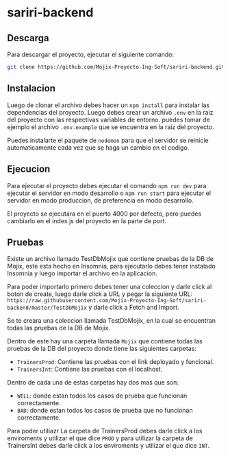 # sariri-backend

## Descarga

Para descargar el proyecto, ejecutar el siguiente comando:

```bash
git clone https://github.com/Mojix-Proyecto-Ing-Soft/sariri-backend.git
```

## Instalacion

Luego de clonar el archivo debes hacer un `npm install` para instalar las dependencias del proyecto. Luego debes crear un archivo `.env` en la raiz del proyecto con las respectivas variables de entorno. puedes tomar de ejemplo el archivo `.env.example` que se encuentra en la raiz del proyecto.

Puedes instalarte el paquete de `nodemon` para que el servidor se reinicie automaticamente cada vez que se haga un cambio en el codigo.

## Ejecucion

Para ejecutar el proyecto debes ejecutar el comando `npm run dev` para ejecutar el servidor en modo desarrollo o `npm run start` para ejecutar el servidor en modo produccion, de preferencia en modo desarrollo.

El proyecto se ejecutara en el puerto 4000 por defecto, pero puedes cambiarlo en el index.js del proyecto en la parte de port.

## Pruebas

Existe un archivo llamado TestDbMojix que contiene pruebas de la DB de Mojix, este esta hecho en Insomnia, para ejecutarlo debes tener instalado Insomnia y luego importar el archivo en la aplicacion.

Para poder importarlo primero debes tener una coleccion y darle click al boton de create, luego darle click a URL y pegar la siguiente URL: `https://raw.githubusercontent.com/Mojix-Proyecto-Ing-Soft/sariri-backend/master/TestDbMojix` y darle click a Fetch and Import.

Se te creara una coleccion llamada TestDbMojix, en la cual se encuentran todas las pruebas de la DB de Mojix.

Dentro de este hay una carpeta llamada `Mojix` que contiene todas las pruebas de la DB del proyecto donde tiene las siguientes carpetas:

- `TrainersProd`: Contiene las pruebas con el link deployado y funcional.
- `TrainersInt`: Contiene las pruebas con el localhost.

Dentro de cada una de estas carpetas hay dos mas que son:

- `WELL`: donde estan todos los casos de prueba que funcionan correctamente.
- `BAD`: donde estan todos los casos de prueba que no funcionan correctamente.

Para poder utiliazr La carpeta de TrainersProd debes darle click a los enviroments y utilizar el que dice `PROD` y para utilizar la carpeta de TrainersInt debes darle click a los enviroments y utilizar el que dice `INT`.

